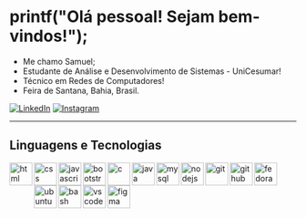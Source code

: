 # printf("Olá pessoal! Sejam bem-vindos!");

- Me chamo Samuel;
- Estudante de Análise e Desenvolvimento de Sistemas - UniCesumar!
- Técnico em Redes de Computadores!
- Feira de Santana, Bahia, Brasil.
  
[![LinkedIn](https://img.shields.io/badge/LinkedIn-0077B5?style=for-the-badge&logo=linkedin&logoColor=white)](https://www.linkedin.com/in/samuel-carneiro-almeida-ab4ba5277/)
[![Instagram](https://img.shields.io/badge/-Instagram-%23E4405F?style=for-the-badge&logo=instagram&logoColor=white)](https://www.instagram.com/samu3lc_/)
<!--[![GitHub](https://img.shields.io/badge/GitHub-100000?style=for-the-badge&logo=github&logoColor=white)](https://github.com/samuelcarneiro)-->

---

## Linguagens e Tecnologias

<img
  align="left"
  alt="html"
  title="html"
  width="40px"
  style="padding-right=10px;padding-bottom:10px;"
  src="https://cdn.jsdelivr.net/gh/devicons/devicon@latest/icons/html5/html5-original.svg"
/>

<img
  align="left"
  alt="css"
  title="css"
  width="40px"
  style="padding-right=10px;"
  src="https://cdn.jsdelivr.net/gh/devicons/devicon@latest/icons/css3/css3-original.svg"
/>

<img
  align="left"
  alt="javascript"
  title="javascript"
  width="40px"
  style="padding-right=10px;"
  src="https://cdn.jsdelivr.net/gh/devicons/devicon@latest/icons/javascript/javascript-original.svg"
/>

<img
  align="left"
  alt="bootstrap"
  title="bootstrap"
  width="40px"
  style="padding-right=10px;"
  src="https://cdn.jsdelivr.net/gh/devicons/devicon@latest/icons/bootstrap/bootstrap-original.svg"
/>

<img
  align="left"
  alt="c"
  title="c"
  width="40px"
  style="padding-right=10px;"
  src="https://cdn.jsdelivr.net/gh/devicons/devicon@latest/icons/c/c-original.svg"
/>

<img
  align="left"
  alt="java"
  title="java"
  width="40px"
  style="padding-right=10px;"
  src="https://cdn.jsdelivr.net/gh/devicons/devicon@latest/icons/java/java-original-wordmark.svg"
/>

<img
  align="left"
  alt="mysql"
  title="mysql"
  width="40px"
  style="padding-right=10px;"
  src="https://cdn.jsdelivr.net/gh/devicons/devicon@latest/icons/mysql/mysql-plain-wordmark.svg" 
/>

<img
  align="left"
  alt="nodejs"
  title="nodejs"
  width="40px"
  style="padding-right=10px;"
  src="https://cdn.jsdelivr.net/gh/devicons/devicon@latest/icons/nodejs/nodejs-plain-wordmark.svg"
/>

<img
  align="left"
  alt="git"
  title="git"
  width="40px"
  style="padding-right=10px;"
  src="https://cdn.jsdelivr.net/gh/devicons/devicon@latest/icons/git/git-original.svg"
/>

<img
  align="left"
  alt="github"
  title="github"
  width="40px"
  style="padding-right=10px;"
  src="https://cdn.jsdelivr.net/gh/devicons/devicon@latest/icons/github/github-original.svg"
/>

<img
  align="left"
  alt="fedora"
  title="fedora"
  width="40px"
  style="padding-right=10px;"
  src="https://cdn.jsdelivr.net/gh/devicons/devicon@latest/icons/fedora/fedora-original.svg"
/>

<img
  align="left"
  alt="ubuntu"
  title="ubuntu"
  width="40px"
  style="padding-right=10px;"
  src="https://cdn.jsdelivr.net/gh/devicons/devicon@latest/icons/ubuntu/ubuntu-original.svg"
/>
<img
  align="left"
  alt="bash"
  title="bash"
  width="40px"
  style="padding-right=10px;"
  src="https://cdn.jsdelivr.net/gh/devicons/devicon@latest/icons/bash/bash-original.svg"
/>

<img
  align="left"
  alt="vscode"
  title="vscode"
  width="40px"
  style="padding-right=10px;"
  src="https://cdn.jsdelivr.net/gh/devicons/devicon@latest/icons/vscode/vscode-original.svg"
/>

<img
  align="left"
  alt="figma"
  title="figma"
  width="40px"
  style="padding-right=10px;"
  src="https://cdn.jsdelivr.net/gh/devicons/devicon@latest/icons/figma/figma-original.svg"
/>
          
<!--
![HTML5](https://img.shields.io/badge/HTML5-E34F26?style=for-the-badge&logo=html5&logoColor=white)
![CSS3](https://img.shields.io/badge/CSS3-1572B6?style=for-the-badge&logo=css3&logoColor=white)
![JavaScript](https://img.shields.io/badge/JavaScript-F7DF1E?style=for-the-badge&logo=javascript&logoColor=black)
![Bootstrap](https://img.shields.io/badge/-Bootstrap-563D7C?style=for-the-badge&logo=bootstrap&logoColor=white)
![C](https://img.shields.io/badge/C-00599C?style=for-the-badge&logo=c&logoColor=white)
![Java](https://img.shields.io/badge/Java-ED8B00?style=for-the-badge&logo=openjdk&logoColor=white)
![MySQL](https://img.shields.io/badge/MySQL-00000F?style=for-the-badge&logo=mysql&logoColor=white)
![Nodejs](https://img.shields.io/badge/Node.js-43853D.svg?style=for-the-badge&logo=node.js&logoColor=white)
![Git](https://img.shields.io/badge/GIT-E44C30?style=for-the-badge&logo=git&logoColor=white)
![Linux](https://img.shields.io/badge/Linux-555?style=for-the-badge&logo=linux&logoColor=FCC624)
![Ubuntu](https://img.shields.io/badge/Ubuntu-E95420?style=for-the-badge&logo=ubuntu&logoColor=white)
![Shell Script](https://img.shields.io/badge/Shell_Script-121011?style=for-the-badge&logo=gnu-bash&logoColor=white)
![Figma](https://img.shields.io/badge/Figma-F24E1E?style=for-the-badge&logo=figma&logoColor=white)
![VSCode](https://img.shields.io/badge/Visual_Studio_Code-0078D4?style=for-the-badge&logo=visual%20studio%20code&logoColor=white)
-->
